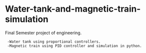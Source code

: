 # Water-tank-and-magnetic-train-simulation

Final Semester project of engineering. 

     -Water tank using proportional controllers. 
     -Magnetic train using PID controller and simulation in python.
